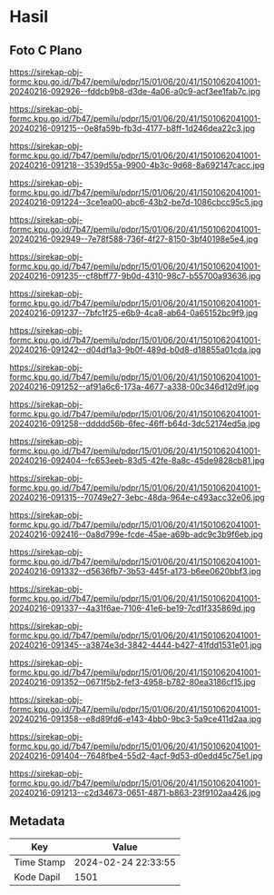 # Hasil

## Foto C Plano

https://sirekap-obj-formc.kpu.go.id/7b47/pemilu/pdpr/15/01/06/20/41/1501062041001-20240216-092926--fddcb9b8-d3de-4a06-a0c9-acf3ee1fab7c.jpg

https://sirekap-obj-formc.kpu.go.id/7b47/pemilu/pdpr/15/01/06/20/41/1501062041001-20240216-091215--0e8fa59b-fb3d-4177-b8ff-1d246dea22c3.jpg

https://sirekap-obj-formc.kpu.go.id/7b47/pemilu/pdpr/15/01/06/20/41/1501062041001-20240216-091218--3539d55a-9900-4b3c-9d68-8a692147cacc.jpg

https://sirekap-obj-formc.kpu.go.id/7b47/pemilu/pdpr/15/01/06/20/41/1501062041001-20240216-091224--3ce1ea00-abc6-43b2-be7d-1086cbcc95c5.jpg

https://sirekap-obj-formc.kpu.go.id/7b47/pemilu/pdpr/15/01/06/20/41/1501062041001-20240216-092949--7e78f588-736f-4f27-8150-3bf40198e5e4.jpg

https://sirekap-obj-formc.kpu.go.id/7b47/pemilu/pdpr/15/01/06/20/41/1501062041001-20240216-091235--cf8bff77-9b0d-4310-98c7-b55700a93636.jpg

https://sirekap-obj-formc.kpu.go.id/7b47/pemilu/pdpr/15/01/06/20/41/1501062041001-20240216-091237--7bfc1f25-e6b9-4ca8-ab64-0a65152bc9f9.jpg

https://sirekap-obj-formc.kpu.go.id/7b47/pemilu/pdpr/15/01/06/20/41/1501062041001-20240216-091242--d04df1a3-9b0f-489d-b0d8-d18855a01cda.jpg

https://sirekap-obj-formc.kpu.go.id/7b47/pemilu/pdpr/15/01/06/20/41/1501062041001-20240216-091252--af91a6c6-173a-4677-a338-00c346d12d9f.jpg

https://sirekap-obj-formc.kpu.go.id/7b47/pemilu/pdpr/15/01/06/20/41/1501062041001-20240216-091258--ddddd56b-6fec-46ff-b64d-3dc52174ed5a.jpg

https://sirekap-obj-formc.kpu.go.id/7b47/pemilu/pdpr/15/01/06/20/41/1501062041001-20240216-092404--fc653eeb-83d5-42fe-8a8c-45de9828cb81.jpg

https://sirekap-obj-formc.kpu.go.id/7b47/pemilu/pdpr/15/01/06/20/41/1501062041001-20240216-091315--70749e27-3ebc-48da-964e-c493acc32e06.jpg

https://sirekap-obj-formc.kpu.go.id/7b47/pemilu/pdpr/15/01/06/20/41/1501062041001-20240216-092416--0a8d799e-fcde-45ae-a69b-adc9c3b9f6eb.jpg

https://sirekap-obj-formc.kpu.go.id/7b47/pemilu/pdpr/15/01/06/20/41/1501062041001-20240216-091332--d5636fb7-3b53-445f-a173-b6ee0620bbf3.jpg

https://sirekap-obj-formc.kpu.go.id/7b47/pemilu/pdpr/15/01/06/20/41/1501062041001-20240216-091337--4a31f6ae-7106-41e6-be19-7cd1f335869d.jpg

https://sirekap-obj-formc.kpu.go.id/7b47/pemilu/pdpr/15/01/06/20/41/1501062041001-20240216-091345--a3874e3d-3842-4444-b427-41fdd1531e01.jpg

https://sirekap-obj-formc.kpu.go.id/7b47/pemilu/pdpr/15/01/06/20/41/1501062041001-20240216-091352--0671f5b2-fef3-4958-b782-80ea3186cf15.jpg

https://sirekap-obj-formc.kpu.go.id/7b47/pemilu/pdpr/15/01/06/20/41/1501062041001-20240216-091358--e8d89fd6-e143-4bb0-9bc3-5a9ce411d2aa.jpg

https://sirekap-obj-formc.kpu.go.id/7b47/pemilu/pdpr/15/01/06/20/41/1501062041001-20240216-091404--7648fbe4-55d2-4acf-9d53-d0edd45c75e1.jpg

https://sirekap-obj-formc.kpu.go.id/7b47/pemilu/pdpr/15/01/06/20/41/1501062041001-20240216-091213--c2d34673-0651-4871-b863-23f9102aa426.jpg


## Metadata

| Key        | Value               |
| ---------- | ------------------- |
| Time Stamp | 2024-02-24 22:33:55 |
| Kode Dapil | 1501                |



